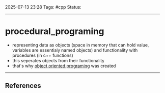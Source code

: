 
2025-07-13 23:28
Tags: #cpp
Status:

---
# procedural_programing
- representing data as objects (space in memory that can hold value, variables are essentialy named objects) and functionality with procedures (in c++ functions)
- this seperates objects from their functionality
- that's why [object oriented programing](oop) was created

---
## References



